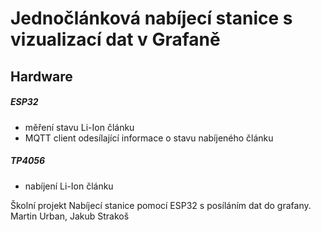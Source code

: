 # Jednočlánková nabíjecí stanice s vizualizací dat v Grafaně
## Hardware
##### ESP32
- měření stavu Li-Ion článku
- MQTT client odesílající informace o stavu nabíjeného článku

##### TP4056
- nabíjení Li-Ion článku

Školní projekt
Nabíjecí  stanice pomocí ESP32 s posíláním dat do grafany.
Martin Urban, Jakub Strakoš
